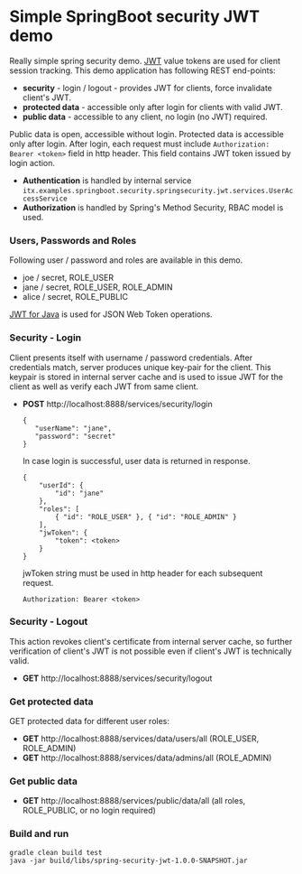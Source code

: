 # Simple SpringBoot security JWT demo

Really simple spring security demo. [JWT]((https://tools.ietf.org/html/rfc7519)) value tokens are used for client session tracking. 
This demo application has following REST end-points:

* __security__ - login / logout - provides JWT for clients, force invalidate client's JWT.
* __protected data__ - accessible only after login for clients with valid JWT.
* __public data__ - accessible to any client, no login (no JWT) required.

Public data is open, accessible without login. Protected data is accessible only after login. 
After login, each request must include ``Authorization: Bearer <token>`` field in http header.
This field contains JWT token issued by login action. 

* __Authentication__ is handled by internal service ``itx.examples.springboot.security.springsecurity.jwt.services.UserAccessService``
* __Authorization__ is handled by Spring's Method Security, RBAC model is used.

### Users, Passwords and Roles
Following user / password and roles are available in this demo.
* joe / secret, ROLE_USER
* jane / secret, ROLE_USER, ROLE_ADMIN
* alice / secret, ROLE_PUBLIC

[JWT for Java](https://github.com/jwtk/jjwt) is used for JSON Web Token operations.

### Security - Login
Client presents itself with username / password credentials. After credentials match, server 
produces unique key-pair for the client. This keypair is stored in internal server cache and is used to 
issue JWT for the client as well as verify each JWT from same client.
* __POST__ http://localhost:8888/services/security/login
  ```
  {
     "userName": "jane",
     "password": "secret"
  }
  ```
  In case login is successful, user data is returned in response.
  ```
  {
      "userId": {
          "id": "jane"
      },
      "roles": [
          { "id": "ROLE_USER" }, { "id": "ROLE_ADMIN" }
      ],
      "jwToken": {
          "token": <token>
      }
  }
  ```
  jwToken string must be used in http header for each subsequent request.
  ```
  Authorization: Bearer <token>
  ```
  
### Security - Logout
This action revokes client's certificate from internal server cache, so further verification
of client's JWT is not possible even if client's JWT is technically valid.
* __GET__ http://localhost:8888/services/security/logout

### Get protected data
GET protected data for different user roles:
* __GET__ http://localhost:8888/services/data/users/all (ROLE_USER, ROLE_ADMIN)
* __GET__ http://localhost:8888/services/data/admins/all (ROLE_ADMIN)

### Get public data
* __GET__ http://localhost:8888/services/public/data/all (all roles, ROLE_PUBLIC, or no login required)

### Build and run
```
gradle clean build test
java -jar build/libs/spring-security-jwt-1.0.0-SNAPSHOT.jar 
```